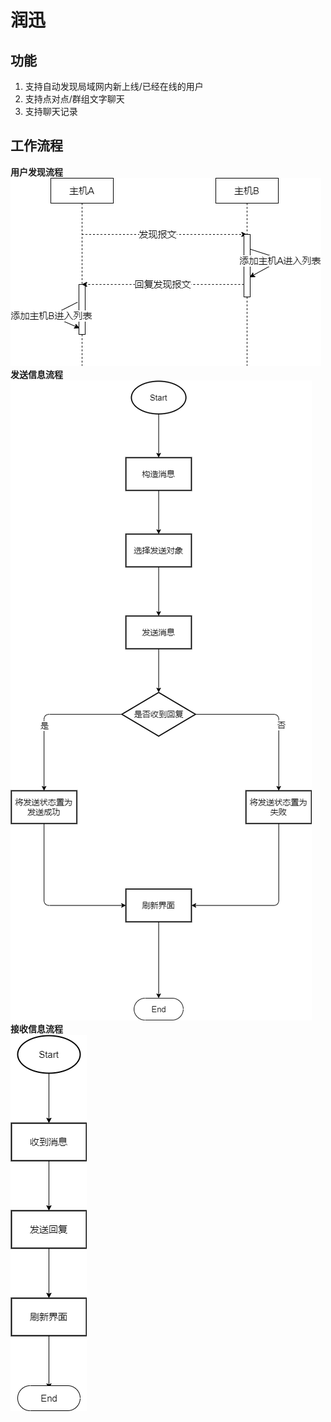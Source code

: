 # 润迅
## 功能
1. 支持自动发现局域网内新上线/已经在线的用户
2. 支持点对点/群组文字聊天
3. 支持聊天记录

## 工作流程
**用户发现流程**  
![discovery](picture/discovery.png)  
**发送信息流程**  
![send](picture/sendmsg.png)  
**接收信息流程**  
![recv](picture/recvmsg.png)  

